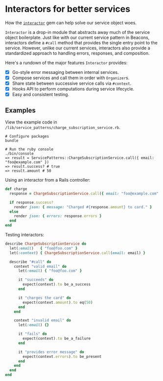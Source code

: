 # Interactors for better services

How the [`interactor`](https://github.com/collectiveidea/interactor-rails) gem can help solve our service object woes.

`Interactor` is a drop-in module that abstracts away much of the service object boilerplate. Just like with our current service pattern in Beacons, interactors define a `#call` method that provides the single entry point to the service. However, unlike our current services, interactors also provide a standardized approach to handling errors, responses, and composition.

Here's a rundown of the major features `Interactor` provides:

- [x] Go-style error messaging between internal services.
- [x] Compose services and call them in order with `Organizer`s.
- [x] Share state between successive service calls via `#context`.
- [x] Hooks API to perform computations during service lifecycle.
- [x] Easy and consistent testing.

## Examples

View the example code in `/lib/service_patterns/charge_subscription_service.rb`.

```
# Configure packages
bundle

# Run the ruby console
./bin/console
=> result = ServicePatterns::ChargeSubscriptionService.call({ email: "foo@example.com" })
=> result.success? # true
=> result.amount # 50
```

Using an interactor from a Rails controller:

```rb
def charge
  response = ChargeSubscriptionService.call({ email: "foo@example.com" })

  if response.success?
    render json: { message: "Charged #{response.amount} to card." }
  else
    render json: { errors: response.errors }
  end
end
```

Testing interactors:

```rb
describe ChargeSubscriptionService do
  let(:email)   { "foo@foo.com" }
  let(:context) { ChargeSubscriptionService.call(email: email) }

  describe "#call" do
    context "valid email" do
      let(:email) { "foo@foo.com" }

      it "succeeds" do
        expect(context).to be_a_success
      end

      it "charges the card" do
        expect(context.amount).to eq(50)
      end
    end

    context "invalid email" do
      let(:email) {}

      it "fails" do
        expect(context).to be_a_failure
      end

      it "provides error message" do
        expect(context.errors).to be_present
      end
    end
  end
end
```
